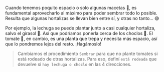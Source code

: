 Cuando tenemos poquito espacio o solo algunas macetas :bamboo:, es fundamental aprovecharlo al máximo para poder sembrar todo lo posible. Resulta que algunas hortalizas se llevan bien entre sí, y otras no tanto… :sweat_smile:

Por ejemplo, la lechuga se puede plantar junto a casi cualquier hortaliza, salvo el girasol :sunflower:. Así que podríamos ponerla cerca de los choclos :corn:. El tomate :tomato:, en cambio, es una planta que trepa y necesita más espacio, así que lo pondremos lejos del resto. ¡Hagámoslo!

> Cambiamos el procedimiento `Sembrar` para que no plante tomates si está rodeado de otras hortalizas. Para eso, definí `está rodeada` que devuelve si `hay lechuga o choclo` en las 4 direcciones. 
